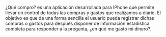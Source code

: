 ¿Qué compro? es una aplicación desarrollada para IPhone que permite llevar un control de todas las compras y gastos que realizamos a diario. El objetivo es que de una forma sencilla el usuario pueda registrar dichas compras o gastos para después disponer de información estadística completa para responder a la pregunta, ¿en qué me gasto mi dinero?.